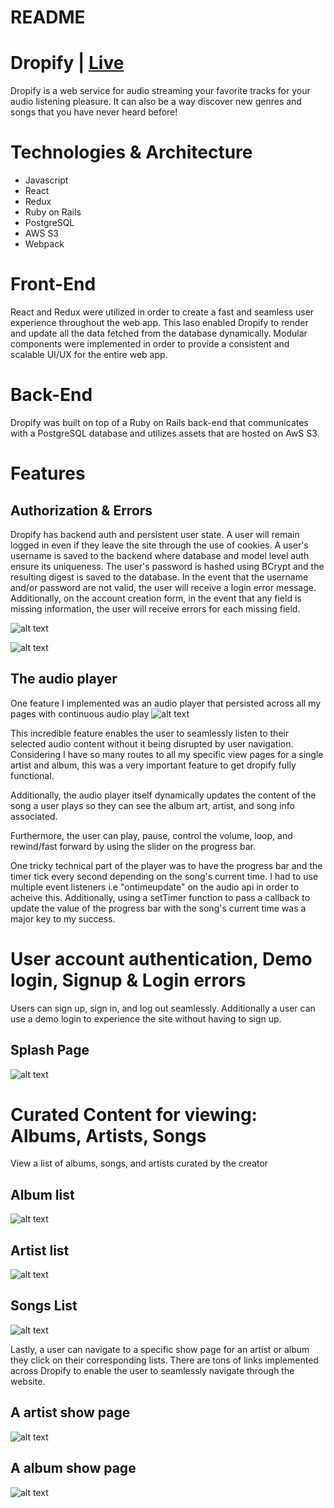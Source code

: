 # README

# Dropify | [Live](http://dropify-echung.herokuapp.com)
Dropify is a web service for audio streaming your favorite tracks for your audio listening pleasure. It can also be a way discover new genres and songs that you have never heard before!

# Technologies & Architecture
* Javascript
* React
* Redux
* Ruby on Rails
* PostgreSQL
* AWS S3
* Webpack

# Front-End
React and Redux were utilized in order to create a fast and seamless user experience throughout the web app. This laso enabled Dropify to render and update all the data fetched from the database dynamically. Modular components were implemented in order to provide a consistent and scalable UI/UX for the entire web app.

# Back-End
Dropify was built on top of a Ruby on Rails back-end that communicates with a PostgreSQL database and utilizes assets that are hosted on AwS S3. 

# Features

## Authorization & Errors
Dropify has backend auth and persistent user state. A user will remain logged in even if they leave the site through the use of cookies. A user's username is saved to the backend where database and model level auth ensure its uniqueness. The user's password is hashed using BCrypt and the resulting digest is saved to the database. In the event that the username and/or password are not valid, the user will receive a login error message. Additionally, on the account creation form, in the event that any field is missing information, the user will receive errors for each missing field.

![alt text](https://github.com/chunisama/Dropify/blob/master/app/assets/images/Screen%20Shot%202019-10-11%20at%2012.33.14%20PM.png)

![alt text](https://github.com/chunisama/Dropify/blob/master/app/assets/images/Screen%20Shot%202019-10-11%20at%2011.47.56%20AM.png)



## The audio player
One feature I implemented was an audio player that persisted across all my pages with continuous audio play
![alt text](https://github.com/chunisama/Dropify/blob/master/app/assets/images/Screen%20Shot%202019-10-11%20at%2012.01.06%20PM.png)

This incredible feature enables the user to seamlessly listen to their selected audio content without it being disrupted by user navigation. Considering I have so many routes to all my specific view pages for a single artist and album, this was a very important feature to get dropify fully functional.

Additionally, the audio player itself dynamically updates the content of the song a user plays so they can see the album art, artist, and song info associated.

Furthermore, the user can play, pause, control the volume, loop, and rewind/fast forward by using the slider on the progress bar.

One tricky technical part of the player was to have the progress bar and the timer tick every second depending on the song's current time. I had to use multiple event listeners i.e "ontimeupdate" on the audio api in order to acheive this. Additionally, using a setTimer function to pass a callback to update the value of the progress bar with the song's current time was a major key to my success.









# User account authentication, Demo login, Signup & Login errors

Users can sign up, sign in, and log out seamlessly. Additionally a user can use a demo login to experience the site without having to sign up.

## Splash Page
![alt text](https://github.com/chunisama/Dropify/blob/master/app/assets/images/Screen%20Shot%202019-10-11%20at%2011.47.14%20AM.png)





# Curated Content for viewing: Albums, Artists, Songs
View a list of albums, songs, and artists curated by the creator

## Album list
![alt text](https://github.com/chunisama/Dropify/blob/master/app/assets/images/Screen%20Shot%202019-10-11%20at%2011.34.29%20AM.png)

## Artist list
![alt text](https://github.com/chunisama/Dropify/blob/master/app/assets/images/Screen%20Shot%202019-10-11%20at%2011.44.36%20AM.png)

## Songs List
![alt text](https://github.com/chunisama/Dropify/blob/master/app/assets/images/Screen%20Shot%202019-10-11%20at%2011.44.46%20AM.png)

Lastly, a user can navigate to a specific show page for an artist or album they click on their corresponding lists. There are tons of links implemented across Dropify to enable the user to seamlessly navigate through the website.

## A artist show page
![alt text](https://github.com/chunisama/Dropify/blob/master/app/assets/images/Screen%20Shot%202019-10-11%20at%2011.45.05%20AM.png)

## A album show page
![alt text](https://github.com/chunisama/Dropify/blob/master/app/assets/images/Screen%20Shot%202019-10-11%20at%2011.34.56%20AM.png)


